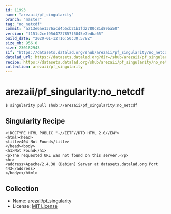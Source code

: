 ```yaml
---
id: 11993
name: "arezaii/pf_singularity"
branch: "master"
tag: "no_netcdf"
commit: "a713e6ae1376acd4b5cb21b1fd2780c81d89ba50"
version: "f151c2cef95d4727857f5045e7edba65"
build_date: "2020-01-12T16:50:30.578Z"
size_mb: 956.0
size: 230182943
sif: "https://datasets.datalad.org/shub/arezaii/pf_singularity/no_netcdf/2020-01-12-a713e6ae-f151c2ce/f151c2cef95d4727857f5045e7edba65.sif"
datalad_url: https://datasets.datalad.org?dir=/shub/arezaii/pf_singularity/no_netcdf/2020-01-12-a713e6ae-f151c2ce/
recipe: https://datasets.datalad.org/shub/arezaii/pf_singularity/no_netcdf/2020-01-12-a713e6ae-f151c2ce/Singularity
collection: arezaii/pf_singularity
---
```


# arezaii/pf_singularity:no_netcdf

```bash
$ singularity pull shub://arezaii/pf_singularity:no_netcdf
```

## Singularity Recipe

```singularity
<!DOCTYPE HTML PUBLIC "-//IETF//DTD HTML 2.0//EN">
<html><head>
<title>404 Not Found</title>
</head><body>
<h1>Not Found</h1>
<p>The requested URL was not found on this server.</p>
<hr>
<address>Apache/2.4.38 (Debian) Server at datasets.datalad.org Port 443</address>
</body></html>
```

## Collection

 - Name: [arezaii/pf_singularity](https://github.com/arezaii/pf_singularity)
 - License: [MIT License](https://api.github.com/licenses/mit)

